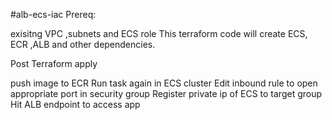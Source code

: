#alb-ecs-iac
Prereq:

exisitng VPC ,subnets and ECS role
This terraform code will create ECS, ECR ,ALB and other dependencies.

Post Terraform apply

push image to ECR
Run task again in ECS cluster
Edit inbound rule to open appropriate port in security group
Register private ip of ECS to target group
Hit ALB endpoint to access app
